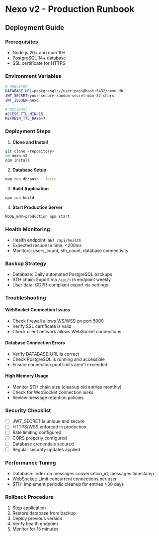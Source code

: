 # Nexo v2 - Production Runbook

## Deployment Guide

### Prerequisites
- Node.js 20+ and npm 10+
- PostgreSQL 14+ database
- SSL certificate for HTTPS

### Environment Variables
```bash
# Required
DATABASE_URL=postgresql://user:pass@host:5432/nexo_db
JWT_SECRET=your-secure-random-secret-min-32-chars
JWT_ISSUER=nexo

# Optional
ACCESS_TTL_MIN=15
REFRESH_TTL_DAYS=7
```

### Deployment Steps

1. **Clone and Install**
```bash
git clone <repository>
cd nexo-v2
npm install
```

2. **Database Setup**
```bash
npm run db:push --force
```

3. **Build Application**
```bash
npm run build
```

4. **Start Production Server**
```bash
NODE_ENV=production npm start
```

### Health Monitoring
- Health endpoint: `GET /api/health`
- Expected response time: <200ms
- Monitors: users_count, sth_count, database connectivity

### Backup Strategy
- Database: Daily automated PostgreSQL backups
- STH chain: Export via `/api/sth` endpoint weekly
- User data: GDPR-compliant export via settings

### Troubleshooting

#### WebSocket Connection Issues
- Check firewall allows WS/WSS on port 5000
- Verify SSL certificate is valid
- Check client network allows WebSocket connections

#### Database Connection Errors
- Verify DATABASE_URL is correct
- Check PostgreSQL is running and accessible
- Ensure connection pool limits aren't exceeded

#### High Memory Usage
- Monitor STH chain size (cleanup old entries monthly)
- Check for WebSocket connection leaks
- Review message retention policies

### Security Checklist
- [ ] JWT_SECRET is unique and secure
- [ ] HTTPS/WSS enforced in production
- [ ] Rate limiting configured
- [ ] CORS properly configured
- [ ] Database credentials secured
- [ ] Regular security updates applied

### Performance Tuning
- Database: Index on messages.conversation_id, messages.timestamp
- WebSocket: Limit concurrent connections per user
- STH: Implement periodic cleanup for entries >30 days

### Rollback Procedure
1. Stop application
2. Restore database from backup
3. Deploy previous version
4. Verify health endpoint
5. Monitor for 15 minutes